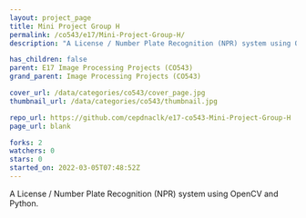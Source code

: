 ```yaml
---
layout: project_page
title: Mini Project Group H
permalink: /co543/e17/Mini-Project-Group-H/
description: "A License / Number Plate Recognition (NPR) system using OpenCV and Python."

has_children: false
parent: E17 Image Processing Projects (CO543)
grand_parent: Image Processing Projects (CO543)

cover_url: /data/categories/co543/cover_page.jpg
thumbnail_url: /data/categories/co543/thumbnail.jpg

repo_url: https://github.com/cepdnaclk/e17-co543-Mini-Project-Group-H
page_url: blank

forks: 2
watchers: 0
stars: 0
started_on: 2022-03-05T07:48:52Z
---
```

A License / Number Plate Recognition (NPR) system using OpenCV and Python.


